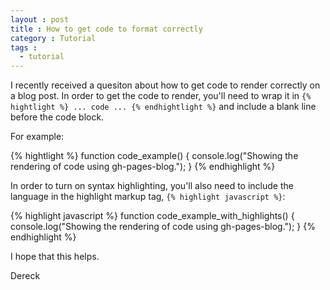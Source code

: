 ```yaml
---
layout : post
title : How to get code to format correctly
category : Tutorial
tags :
  - tutorial
---
```


I recently received a quesiton about how to get code to render correctly on a blog post. In order to get the code to render, you'll need to wrap it in `{% hightlight %} ... code ... {% endhightlight %}` and include a blank line before the code block.

For example:

{% hightlight %}
function code_example() {
  console.log("Showing the rendering of code using gh-pages-blog.");
}
{% endhighlight %}

In order to turn on syntax highlighting, you'll also need to include the language in the highlight markup tag, `{% highlight javascript %}`:

{% highlight javascript %}
function code_example_with_highlights() {
  console.log("Showing the rendering of code using gh-pages-blog.");
}
{% endhighlight %}

I hope that this helps.

Dereck

